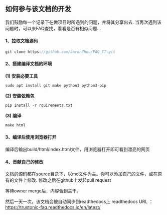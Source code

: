 ## 如何参与该文档的开发

我们鼓励每一个记录下在做项目时所遇到的问题，并将其分享出去.
当再次遇到该问题时，可以来FAQ查找，看看是否有相似问题...


#### 1、拉取文档源码

```c
git clone https://github.com/baronZhou/FAQ_TT.git
```

#### 2、搭建编译文档的环境

**(1) 安装必要工具**
```c
sudo apt install git make python3 python3-pip
```

**(2) 安装依赖包**
```c
pip install -r rquirements.txt
```

**(3) 编译**
```c
make html
```

#### 3、编译后使用浏览器打开
编译后输出build/html/index.html文件，用浏览器打开即可看到漂亮的网页

#### 4、贡献自己的修改

文档的源码都在source目录下，以md文件为主。你可以添加自己的文件，或在原有的文件上修改.
修改之后在github上发起pull request

等待owner merge后，内容合到主干。

然后一天一次，该文档会被自动同步到readthedocs上
readthedocs URL ： https://trustonic-faq.readthedocs.io/en/latest/
